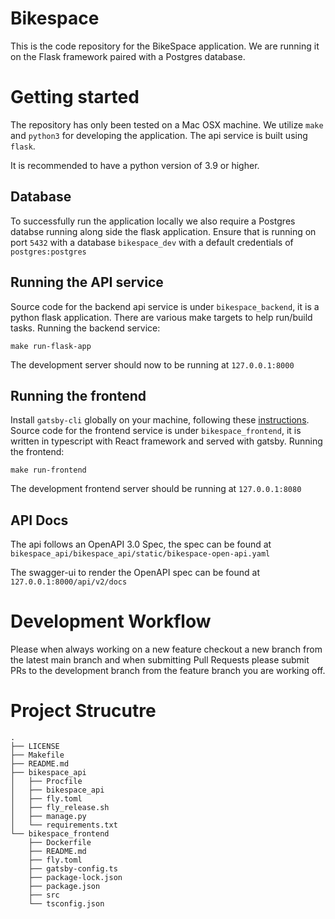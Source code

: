 # Bikespace 

This is the code repository for the BikeSpace application. We are running it on the Flask framework paired with a Postgres database.

# Getting started

The repository has only been tested on a Mac OSX machine. We utilize `make` and `python3` for developing the application.
The api service is built using `flask`.

It is recommended to have a python version of 3.9 or higher.

## Database

To successfully run the application locally we also require a Postgres databse running along side the flask application.
Ensure that is running on port `5432` with a database `bikespace_dev` with a default credentials of `postgres:postgres`

## Running the API service

Source code for the backend api service is under `bikespace_backend`, it is a python flask application.
There are various make targets to help run/build tasks.
Running the backend service:
```shell
make run-flask-app
```
The development server should now to be running at `127.0.0.1:8000`

## Running the frontend
Install `gatsby-cli` globally on your machine, following these [instructions](https://www.gatsbyjs.com/docs/tutorial/part-0/#gatsby-cli).
Source code for the frontend service is under `bikespace_frontend`, it is written in typescript with React framework and served with gatsby.
Running the frontend:
```shell
make run-frontend
```

The development frontend server should be running at `127.0.0.1:8080`

## API Docs

The api follows an OpenAPI 3.0 Spec, the spec can be found at `bikespace_api/bikespace_api/static/bikespace-open-api.yaml`

The swagger-ui to render the OpenAPI spec can be found at `127.0.0.1:8000/api/v2/docs`

# Development Workflow

Please when always working on a new feature checkout a new branch from the latest main branch and when submitting Pull Requests please submit PRs to the development branch from the feature branch you are working off.

# Project Strucutre

```
.
├── LICENSE
├── Makefile
├── README.md
├── bikespace_api
│   ├── Procfile
│   ├── bikespace_api
│   ├── fly.toml
│   ├── fly_release.sh
│   ├── manage.py
│   └── requirements.txt
└── bikespace_frontend
    ├── Dockerfile
    ├── README.md
    ├── fly.toml
    ├── gatsby-config.ts
    ├── package-lock.json
    ├── package.json
    ├── src
    └── tsconfig.json
```